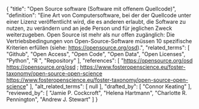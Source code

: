 {
    "title": "Open Source software (Software mit offenem Quellcode)",
    "definition": "Eine Art von Computersoftware, bei der der Quellcode unter einer Lizenz veröffentlicht wird, die es anderen erlaubt, die Software zu nutzen, zu verändern und an jede Person und für jeglichen Zweck weiterzugeben. Open Source ist mehr als nur offen zugänglich: Die Vertriebsbedingungen von Open-Source-Software müssen 10 spezifische Kriterien erfüllen (siehe: https://opensource.org/osd).",
    "related_terms": [
        "Github",
        "Open Access",
        "Open Code",
        "Open Data",
        "Open Licenses",
        "Python",
        "R ",
        "Repository"
    ],
    "references": [
        "https://opensource.org/osd https://opensource.org/osd ; https://www.fosteropenscience.eu/foster-taxonomy/open-source-open-science https://www.fosteropenscience.eu/foster-taxonomy/open-source-open-science"
    ],
    "alt_related_terms": [
        null
    ],
    "drafted_by": [
        "Connor Keating"
    ],
    "reviewed_by": [
        "Jamie P. Cockcroft",
        "Helena Hartmann",
        "Charlotte R. Pennington",
        "Andrew J. Stewart"
    ]
}